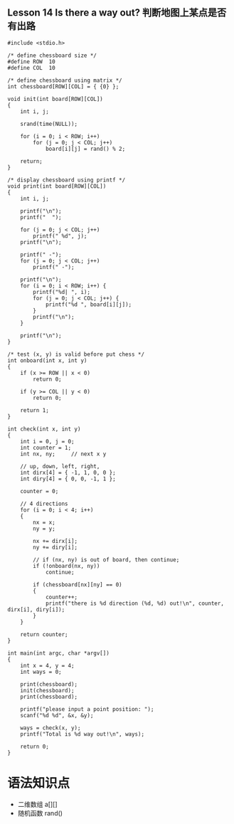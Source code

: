 ## Lesson 14 Is there a way out? 判断地图上某点是否有出路
	#include <stdio.h>

	/* define chessboard size */
	#define ROW  10
	#define COL  10

	/* define chessboard using matrix */
	int chessboard[ROW][COL] = { {0} };

	void init(int board[ROW][COL])
	{
		int i, j;
		
		srand(time(NULL));
		
		for (i = 0; i < ROW; i++) 	
			for (j = 0; j < COL; j++) 		
				board[i][j] = rand() % 2;
				
		return;
	}

	/* display chessboard using printf */
	void print(int board[ROW][COL])
	{
		int i, j;

		printf("\n");
		printf("  ");

		for (j = 0; j < COL; j++)
			printf(" %d", j);
		printf("\n");

		printf(" -");
		for (j = 0; j < COL; j++)
			printf(" -");

		printf("\n");
		for (i = 0; i < ROW; i++) {
			printf("%d| ", i);
			for (j = 0; j < COL; j++) {
				printf("%d ", board[i][j]);
			}
			printf("\n");
		}

		printf("\n");
	}

	/* test (x, y) is valid before put chess */
	int onboard(int x, int y)
	{
		if (x >= ROW || x < 0)
			return 0;

		if (y >= COL || y < 0)
			return 0;

		return 1;
	}

	int check(int x, int y)
	{
		int i = 0, j = 0;
		int counter = 1;	
		int nx, ny;		// next x y

		// up, down, left, right, 
		int dirx[4] = { -1, 1, 0, 0 };
		int diry[4] = { 0, 0, -1, 1 };

		counter = 0;
		
		// 4 directions
		for (i = 0; i < 4; i++)
		{
			nx = x;
			ny = y;
			
			nx += dirx[i];
			ny += diry[i];
			
			// if (nx, ny) is out of board, then continue;
			if (!onboard(nx, ny))
				continue;
			
			if (chessboard[nx][ny] == 0)
			{
				counter++;
				printf("there is %d direction (%d, %d) out!\n", counter, dirx[i], diry[i]);
			}
		}

		return counter;
	}

	int main(int argc, char *argv[])
	{
		int x = 4, y = 4;
		int ways = 0;
		
		print(chessboard);
		init(chessboard);	
		print(chessboard);

		printf("please input a point position: ");
		scanf("%d %d", &x, &y);
			
		ways = check(x, y);
		printf("Total is %d way out!\n", ways);
		
		return 0;
	}


# 语法知识点
* 二维数组 a[][]
* 随机函数 rand()

